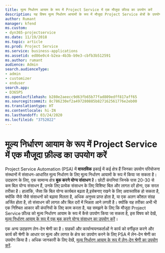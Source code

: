 ```yaml
---
title: मूल्य निर्धारण आयाम के रूप में Project Service में एक मौजूदा फ़ील्ड का उपयोग करें
description: यह विषय मूल्य निर्धारण आयामों के रूप में मौजूदा Project Service क्षेत्रों के उपयोग के बारे में जानकारी प्रदान करता है।
author: Rumant
manager: kfend
ms.custom:
- dyn365-projectservice
ms.date: 11/19/2018
ms.topic: article
ms.prod: Project Service
ms.service: business-applications
ms.assetid: ed86e0c4-b2ea-4b3b-b9e3-cbfb3b512591
ms.author: rumant
audience: Admin
search.audienceType:
- admin
- customizer
- enduser
search.app:
- D365PS
ms.openlocfilehash: b280e2aeecc9d63fb65b77fad809edff817aff65
ms.sourcegitcommit: 8c786230ef2a497280885b827162561776e2eb00
ms.translationtype: HT
ms.contentlocale: hi-IN
ms.lasthandoff: 03/24/2020
ms.locfileid: "3752022"
---
```

# <a name="use-an-existing-field-in-project-service-as-a-pricing-dimension"></a>मूल्य निर्धारण आयाम के रूप में Project Service में एक मौजूदा फ़ील्ड का उपयोग करें

Project Service Automation (PSA) में **वास्तविक** इकाई में कई क्षेत्र हैं जिनका उपयोग परियोजना संस्थानों में संसाधन-आधारित मूल्य निर्धारण के लिए मूल्य निर्धारण आयामों के रूप में किया जा सकता है। उदाहरण के लिए, एक सामान्य क्षेत्र **बुक करने योग्य संसाधन** है। छोटी कंपनियां जिनके पास 20-30 से कम बिल योग्य संसाधन हैं, उनके लिए प्रत्येक संसाधन के लिए विशिष्ट बिल और लागत दरें होना, एक सरल तरीका है। हालांकि, जैसा कि बिल योग्य कार्यबल बढ़ता है,इसेबनाए रखने के लिए अवास्तविक हो सकता है, क्योंकि जैसे जैसे संसाधनों को बढ़ावा मिलता है, अधिक अनुभव प्राप्त होता है, या एक अलग कौशल संग्रह अर्जित होता है, तो संसाधन की लागत और बिल दरों में भिन्नता आने लगती है। क्योंकि यह तरीका अभी भी एक निश्चित आकार की कंपनियों के लिए काम करता है, यह समझने के लिए कि मौजूदा Project Service फ़ील्ड को मूल्य निर्धारण आयाम के रूप में कैसे उपयोग किया जा सकता है, इस विषय को देखें, [मूल्य निर्धारण आयाम के रूप में एक बुक करने योग्य संसाधन का उपयोग करें](bookable-resource-pricing-dimension.md)।

एक अन्य उदाहरण लेन-देन श्रेणी का है। ग्राहकों और कार्यान्वयनकर्ताओं ने कार्य को वर्गीकृत करने और कार्य की श्रेणी के आधार पर मूल्य और लागत के क्षेत्र का उपयोग करने के लिए PSA में लेन-देन श्रेणी का उपयोग किया है। अधिक जानकारी के लिए देखें, [मूल्य निर्धारण आयाम के रूप में लेन-देन श्रेणी का उपयोग करें](transaction-category-pricing-dimension.md).
